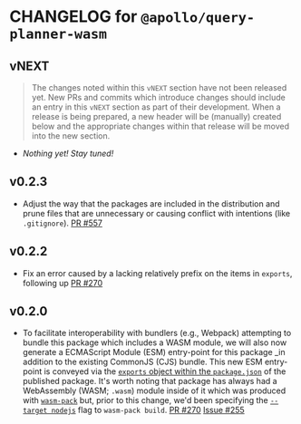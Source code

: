 # CHANGELOG for `@apollo/query-planner-wasm`

## vNEXT

> The changes noted within this `vNEXT` section have not been released yet.  New PRs and commits which introduce changes should include an entry in this `vNEXT` section as part of their development.  When a release is being prepared, a new header will be (manually) created below and the appropriate changes within that release will be moved into the new section.

-  _Nothing yet! Stay tuned!_

## v0.2.3

- Adjust the way that the packages are included in the distribution and prune files that are unnecessary or causing conflict with intentions (like `.gitignore`).  [PR #557](https://github.com/apollographql/federation/pull/557)

## v0.2.2

- Fix an error caused by a lacking relatively prefix on the items in `exports`, following up [PR #270](https://github.com/apollographql/federation/pull/270)

## v0.2.0

- To facilitate interoperability with bundlers (e.g., Webpack) attempting to bundle this package which includes a WASM module, we will also now generate a ECMAScript Module (ESM) entry-point for this package _in addition to the existing CommonJS (CJS) bundle.  This new ESM entry-point is conveyed via the [`exports` object within the `package.json`](https://nodejs.org/api/packages.html#packages_exports) of the published package.  It's worth noting that package has always had a WebAssembly (WASM; `.wasm`) module inside of it which was produced with [`wasm-pack`](https://github.com/rustwasm/wasm-pack) but, prior to this change, we'd been specifying the [`--target nodejs`](https://rustwasm.github.io/wasm-pack/book/commands/build.html#target) flag to `wasm-pack build`.  [PR #270](https://github.com/apollographql/federation/pull/270)  [Issue #255](https://github.com/apollographql/federation/issues/255)
